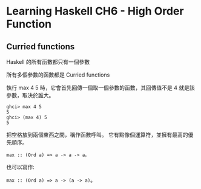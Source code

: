 # Learning Haskell CH6 - High Order Function #

## Curried functions ##

Haskell 的所有函數都只有一個參數

所有多個參數的函數都是 Curried functions

執行 max 4 5 時，它會首先回傳一個取一個參數的函數，其回傳值不是 4 就是該參數，取決於誰大。

	ghci> max 4 5
	5
	ghci> (max 4) 5
	5

把空格放到兩個東西之間，稱作函數呼叫。
它有點像個運算符，並擁有最高的優先順序。 

`max :: (Ord a) => a -> a -> a。 `

也可以寫作:

 `max :: (Ord a) => a -> (a -> a)`。 
